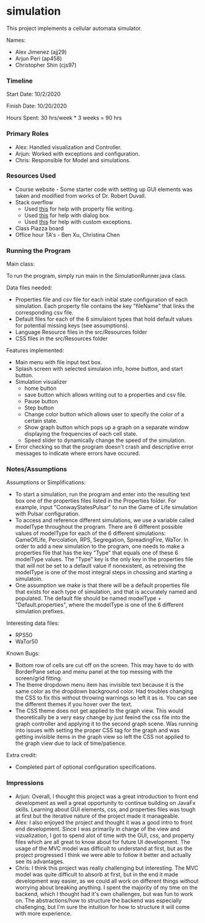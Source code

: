 simulation
====

This project implements a cellular automata simulator.

Names:
- Alex Jimenez (ajj29)
- Arjun Peri (ap458)
- Christopher Shin (cjs97)

### Timeline

Start Date: 10/2/2020

Finish Date: 10/20/2020

Hours Spent: 
30 hrs/week * 3 weeks = 90 hrs

### Primary Roles
- Alex: Handled visualization and Controller.
- Arjun: Worked with exceptions and configuration. 
- Chris: Responsible for Model and simulations. 


### Resources Used
- Course website - Some starter code with setting up GUI elements was taken and modified from works of Dr. Robert Duvall.
- Stack overflow 
	- Used [this](https://howtodoinjava.com/java/io/read-write-properties-file/) for help  with property file writing. 
	- Used [this](https://docs.oracle.com/javase/8/javafx/api/javafx/scene/control/Dialog.html) for help with dialog box. 
	- Used [this](https://dzone.com/articles/implementing-custom-exceptions-in-java) for help with custom exceptions. 
- Class Piazza board
- Office hour TA's - Ben Xu, Christina Chen

### Running the Program

Main class: 

To run the program, simply run main in the SimulationRunner.java class.

Data files needed: 
- Properties file and csv file for each initial state configuration of each simulation. Each property file contains the key "fileName" that links the corresponding csv file.
- Default files for each of the 6 simulaiont types that hold default values for potential missing keys (see assumptions).
- Language Resource files in the src/Resources folder
- CSS files in the src/Resources folder

Features implemented:
- Main menu with file input text box.
- Splash screen with selected simulaion info, home button, and start button.
- Simulation visualizer
    - home button
    - save button which allows writing out to a properties and csv file. 
    - Pause button 
    - Step button
    - Change color button which allows user to specify the color of a certain state. 
    - Show graph button which pops up a graph on a separate window displaying the frequencies of each cell state. 
    -  Speed slider to dynamically change the speed of the simulation.
- Error checking so that the program doesn't crash and descriptive error messages to indicate where errors have occured. 

### Notes/Assumptions

Assumptions or Simplifications:
- To start a simulation, run the program and enter into the resulting text box one of the properties files listed in the Properties folder. For example, input "ConwayStatesPulsar" to run the Game of Life simulation with Pulsar configuration. 
- To access and reference different simulations, we use a variable called modelType throughout the program. There are 6 different possible values of modelType for each of the 6 different simulations: GameOfLife, Percolation, RPS, Segregation, SpreadingFire, WaTor. In order to add a new simulation to the program, one needs to make a properties file that has the key "Type" that equals one of these 6 modelType values. The "Type" key is the only key in the properties file that will not be set to a default value if nonexistent, as retreiving the modelType is one of the most integral steps in chossing and starting a simulatoin. 
- One assumption we make is that there will be a default properties file that exists for each type of simulation, and that is accurately named and populated. The default file should be named modelType + "Default.properties", where the modelType is one of the 6 different simulation prefixes.

Interesting data files:
- RPS50
- WaTor50

Known Bugs:
- Bottom row of cells are cut off on the screen. This may have to do with BorderPane setup and menu panel at the top messing with the screen/grid fitting.
- The theme dropdown menu item has invisible text because it is the same color as the dropdown background color. Had troubles changing the CSS to fix this without throwing warnings so left it as is. You can see the different themes if you hover over the text.
- The CSS theme does not get applied to the graph view. This would theoretically be a very easy change by just feeind the css file into the graph controller and applying it to the second graph scene. Was running into issues with setting the proper CSS tag for the graph and was getting invisible items in the graph view so left the CSS not applied to the graph view due to lack of time/patience. 

Extra credit:
- Completed part of optional configuration specifications. 


### Impressions
- Arjun: Overall, I thought this project was a great introduction to front end development as well a great opportunity to continue building on JavaFx skills. Learning about GUI elements, css, and properties files was tough at first but the iterative nature of the project made it manageable.
- Alex: I also enjoyed the project and thought it was a good intro to front end development. Since I was primarily in charge of the view and vizualization, I got to spend alot of time with the GUI, css, and property files which are all great to know about for future UI development. The usage of the MVC model was difficult to understand at first, but as the project progressed I think we were able to follow it better and actually see its advantages.
- Chris: I think this project was really challenging but interesting.  The MVC model was quite difficult to absorb at first, but in the end it made development way easier, as we could all work on different things without worrying about breaking anything.  I spent the majority of my time on the backend, which I thought had it's own challenges, but was fun to work on.  The abstractions/how to structure the backend was especially challenging, but I'm sure the intuition for how to structure it will come with more experience.

